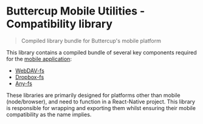 # Buttercup Mobile Utilities - Compatibility library
> Compiled library bundle for Buttercup's mobile platform

This library contains a compiled bundle of several key components required for the [mobile application](https://github.com/buttercup/buttercup-mobile):

 * [WebDAV-fs](https://github.com/perry-mitchell/webdav-fs)
 * [Dropbox-fs](https://github.com/sallar/dropbox-fs)
 * [Any-fs](https://github.com/perry-mitchell/any-fs)

These libraries are primarily designed for platforms other than mobile (node/browser), and need to function in a React-Native project. This library is responsible for wrapping and exporting them whilst ensuring their mobile compatibility as the name implies.
